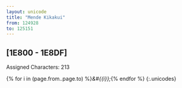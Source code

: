 ```yaml
---
layout: unicode
title: "Mende Kikakui"
from: 124928
to: 125151
---
```


## 	[1E800 - 1E8DF]

Assigned Characters: 213

{% for i in (page.from..page.to) %}<i>&#{{i}};</i>{% endfor %}
{:.unicodes}
